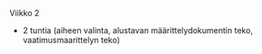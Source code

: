 Viikko 2
- 2 tuntia (aiheen valinta, alustavan määrittelydokumentin teko, vaatimusmaarittelyn teko)
